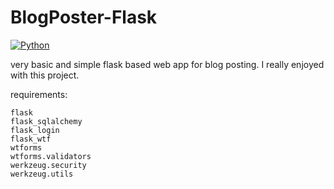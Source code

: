 # BlogPoster-Flask
[![Python](https://img.shields.io/badge/Python-v3.6%2B-blue)]()

very basic and simple flask based web app for blog posting. I really enjoyed with this project.

requirements:
```
flask
flask_sqlalchemy
flask_login
flask_wtf
wtforms
wtforms.validators
werkzeug.security
werkzeug.utils
```
